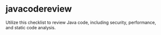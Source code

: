 # javacodereview
Utilize this checklist to review Java code, including security, performance, and static code analysis.
